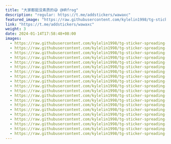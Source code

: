 ```yaml
---
title: "大家都挺没素质的😅 @HRfrog"
description: "regular: https://t.me/addstickers/wawaxc"
featured_image: "https://raw.githubusercontent.com/kylelin1998/tg-sticker-spreading-worldwide-images/main/img/5a8edbf0-04a6-47cc-90b0-0e5d15c31769.jpg"
link: "https://t.me/addstickers/wawaxc"
weight: 3
date: 2024-01-14T17:58:48+08:00
images:
  - https://raw.githubusercontent.com/kylelin1998/tg-sticker-spreading-worldwide-images/main/img/5a8edbf0-04a6-47cc-90b0-0e5d15c31769.jpg
  - https://raw.githubusercontent.com/kylelin1998/tg-sticker-spreading-worldwide-images/main/img/0c30fb53-f273-4aa4-8b02-72d74f76ae1e.jpg
  - https://raw.githubusercontent.com/kylelin1998/tg-sticker-spreading-worldwide-images/main/img/726b3ea6-0537-49f1-a8d9-7c83526e11dc.jpg
  - https://raw.githubusercontent.com/kylelin1998/tg-sticker-spreading-worldwide-images/main/img/c22fb83e-55a1-4f19-bdc9-d41c40cc04f4.jpg
  - https://raw.githubusercontent.com/kylelin1998/tg-sticker-spreading-worldwide-images/main/img/ec74b2ca-48a3-43b6-b9aa-f5d601cc7cc8.jpg
  - https://raw.githubusercontent.com/kylelin1998/tg-sticker-spreading-worldwide-images/main/img/5dc6d947-628d-4153-8246-c2f5cd4f771d.jpg
  - https://raw.githubusercontent.com/kylelin1998/tg-sticker-spreading-worldwide-images/main/img/2e87b0f2-ab8d-45bd-97d2-e4ef1a5533f9.jpg
  - https://raw.githubusercontent.com/kylelin1998/tg-sticker-spreading-worldwide-images/main/img/137c5495-8d35-4567-b80a-af3eb332ddd9.jpg
  - https://raw.githubusercontent.com/kylelin1998/tg-sticker-spreading-worldwide-images/main/img/f73bad77-52f3-4280-bc2e-7dffacd63e2b.jpg
  - https://raw.githubusercontent.com/kylelin1998/tg-sticker-spreading-worldwide-images/main/img/1a772ba7-61a1-49eb-a60e-46b1b01cd414.jpg
  - https://raw.githubusercontent.com/kylelin1998/tg-sticker-spreading-worldwide-images/main/img/7327ae37-3528-4ea4-abe2-ae163a3c3602.jpg
  - https://raw.githubusercontent.com/kylelin1998/tg-sticker-spreading-worldwide-images/main/img/6fed05e4-98ed-4df5-961f-dcd903b61784.jpg
  - https://raw.githubusercontent.com/kylelin1998/tg-sticker-spreading-worldwide-images/main/img/69376d87-ad22-48ee-9164-1724c8b3894c.jpg
  - https://raw.githubusercontent.com/kylelin1998/tg-sticker-spreading-worldwide-images/main/img/84140c81-86f6-4a5a-8169-e5a75326842f.jpg
  - https://raw.githubusercontent.com/kylelin1998/tg-sticker-spreading-worldwide-images/main/img/3e8eea0b-824d-45b4-af75-4631fac8043e.jpg
  - https://raw.githubusercontent.com/kylelin1998/tg-sticker-spreading-worldwide-images/main/img/7f51ee8a-80c2-474d-a29e-cc879fe95c35.jpg
  - https://raw.githubusercontent.com/kylelin1998/tg-sticker-spreading-worldwide-images/main/img/21ef325b-cd7e-4a16-9688-5be8ac004e42.jpg
  - https://raw.githubusercontent.com/kylelin1998/tg-sticker-spreading-worldwide-images/main/img/a2c746e7-a6aa-44cd-b509-0691caeaf541.jpg
  - https://raw.githubusercontent.com/kylelin1998/tg-sticker-spreading-worldwide-images/main/img/48c44373-98b2-4bb4-af8b-0c7da450765e.jpg
  - https://raw.githubusercontent.com/kylelin1998/tg-sticker-spreading-worldwide-images/main/img/97a8d26f-3e72-4970-91be-cbe549007324.jpg
---
```


